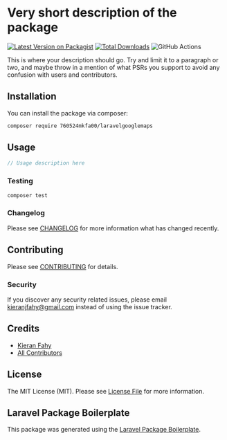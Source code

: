 # Very short description of the package

[![Latest Version on Packagist](https://img.shields.io/packagist/v/760524mkfa00/laravelgooglemaps.svg?style=flat-square)](https://packagist.org/packages/760524mkfa00/laravelgooglemaps)
[![Total Downloads](https://img.shields.io/packagist/dt/760524mkfa00/laravelgooglemaps.svg?style=flat-square)](https://packagist.org/packages/760524mkfa00/laravelgooglemaps)
![GitHub Actions](https://github.com/760524mkfa00/laravelgooglemaps/actions/workflows/main.yml/badge.svg)

This is where your description should go. Try and limit it to a paragraph or two, and maybe throw in a mention of what PSRs you support to avoid any confusion with users and contributors.

## Installation

You can install the package via composer:

```bash
composer require 760524mkfa00/laravelgooglemaps
```

## Usage

```php
// Usage description here
```

### Testing

```bash
composer test
```

### Changelog

Please see [CHANGELOG](CHANGELOG.md) for more information what has changed recently.

## Contributing

Please see [CONTRIBUTING](CONTRIBUTING.md) for details.

### Security

If you discover any security related issues, please email kieranjfahy@gmail.com instead of using the issue tracker.

## Credits

-   [Kieran Fahy](https://github.com/760524mkfa00)
-   [All Contributors](../../contributors)

## License

The MIT License (MIT). Please see [License File](LICENSE.md) for more information.

## Laravel Package Boilerplate

This package was generated using the [Laravel Package Boilerplate](https://laravelpackageboilerplate.com).
